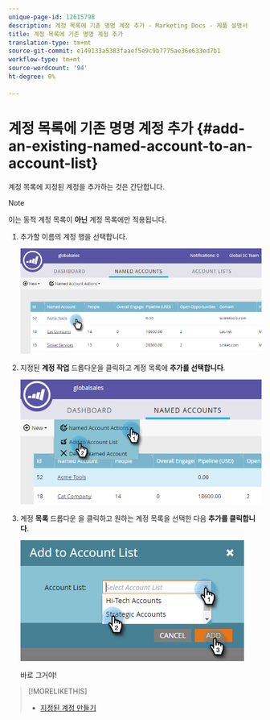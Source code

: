 ```yaml
---
unique-page-id: 12615798
description: 계정 목록에 기존 명명 계정 추가 - Marketing Docs - 제품 설명서
title: 계정 목록에 기존 명명 계정 추가
translation-type: tm+mt
source-git-commit: e149133a5383faaef5e9c9b7775ae36e633ed7b1
workflow-type: tm+mt
source-wordcount: '94'
ht-degree: 0%

---
```



# 계정 목록에 기존 명명 계정 추가 {#add-an-existing-named-account-to-an-account-list}

계정 목록에 지정된 계정을 추가하는 것은 간단합니다.

>[!NOTE]
>
>이는 동적 계정 목록이 **아닌** 계정 목록에만 적용됩니다.

1. 추가할 이름의 계정 행을 선택합니다.

   ![](assets/four-1.png)

1. 지정된 **계정 작업** 드롭다운을 클릭하고 계정 목록에 **추가를 선택합니다**.

   ![](assets/five-1.png)

1. 계정 **목록** 드롭다운 을 클릭하고 원하는 계정 목록을 선택한 다음 **추가를 클릭합니다**.

   ![](assets/six-1.png)

   바로 그거야!

>[!MORELIKETHIS]
>
>* [지정된 계정 만들기](create-a-named-account.md)

>




